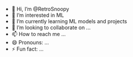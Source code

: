 - 👋 Hi, I’m @RetroSnoopy
- 👀 I’m interested in ML
- 🌱 I’m currently learning ML models and projects
- 💞️ I’m looking to collaborate on ...
- 📫 How to reach me ...
- 😄 Pronouns: ...
- ⚡ Fun fact: ...

<!---
RetroSnoopy/RetroSnoopy is a ✨ special ✨ repository because its `README.md` (this file) appears on your GitHub profile.
You can click the Preview link to take a look at your changes.
--->
